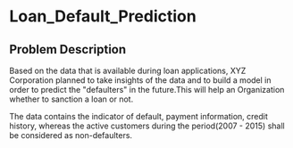 # Loan_Default_Prediction

## Problem Description
Based on the data that is available during loan applications, XYZ Corporation planned to take insights of the data and to build a model in order to predict the "defaulters" in the future.This will help an Organization whether to sanction a loan or not.

The data contains the indicator of default, payment information, credit history, whereas the active customers during the period(2007 - 2015) shall be considered as non-defaulters.

